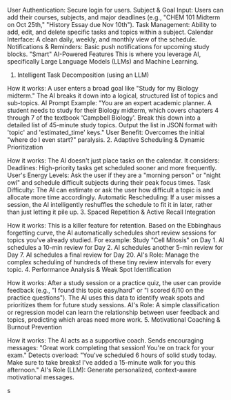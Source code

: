 
User Authentication: Secure login for users.
Subject & Goal Input: Users can add their courses, subjects, and major deadlines (e.g., "CHEM 101 Midterm on Oct 25th," "History Essay due Nov 10th").
Task Management: Ability to add, edit, and delete specific tasks and topics within a subject.
Calendar Interface: A clean daily, weekly, and monthly view of the schedule.
Notifications & Reminders: Basic push notifications for upcoming study blocks.
"Smart" AI-Powered Features
This is where you leverage AI, specifically Large Language Models (LLMs) and Machine Learning.

1. Intelligent Task Decomposition (using an LLM)

How it works: A user enters a broad goal like "Study for my Biology midterm." The AI breaks it down into a logical, structured list of topics and sub-topics.
AI Prompt Example: "You are an expert academic planner. A student needs to study for their Biology midterm, which covers chapters 4 through 7 of the textbook 'Campbell Biology'. Break this down into a detailed list of 45-minute study topics. Output the list in JSON format with 'topic' and 'estimated_time' keys."
User Benefit: Overcomes the initial "where do I even start?" paralysis.
2. Adaptive Scheduling & Dynamic Prioritization

How it works: The AI doesn't just place tasks on the calendar. It considers:
Deadlines: High-priority tasks get scheduled sooner and more frequently.
User's Energy Levels: Ask the user if they are a "morning person" or "night owl" and schedule difficult subjects during their peak focus times.
Task Difficulty: The AI can estimate or ask the user how difficult a topic is and allocate more time accordingly.
Automatic Rescheduling: If a user misses a session, the AI intelligently reshuffles the schedule to fit it in later, rather than just letting it pile up.
3. Spaced Repetition & Active Recall Integration

How it works: This is a killer feature for retention. Based on the Ebbinghaus forgetting curve, the AI automatically schedules short review sessions for topics you've already studied. For example:
Study "Cell Mitosis" on Day 1.
AI schedules a 10-min review for Day 2.
AI schedules another 5-min review for Day 7.
AI schedules a final review for Day 20.
AI's Role: Manage the complex scheduling of hundreds of these tiny review intervals for every topic.
4. Performance Analysis & Weak Spot Identification

How it works: After a study session or a practice quiz, the user can provide feedback (e.g., "I found this topic easy/hard" or "I scored 6/10 on the practice questions"). The AI uses this data to identify weak spots and prioritizes them for future study sessions.
AI's Role: A simple classification or regression model can learn the relationship between user feedback and topics, predicting which areas need more work.
5. Motivational Coaching & Burnout Prevention

How it works: The AI acts as a supportive coach.
Sends encouraging messages: "Great work completing that session! You're on track for your exam."
Detects overload: "You've scheduled 6 hours of solid study today. Make sure to take breaks! I've added a 15-minute walk for you this afternoon."
AI's Role (LLM): Generate personalized, context-aware motivational messages.




s
